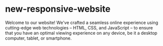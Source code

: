 # new-responsive-website
Welcome to our website! We've crafted a seamless online experience using cutting-edge web technologies – HTML, CSS, and JavaScript – to ensure that you have an optimal viewing experience on any device, be it a desktop computer, tablet, or smartphone.
